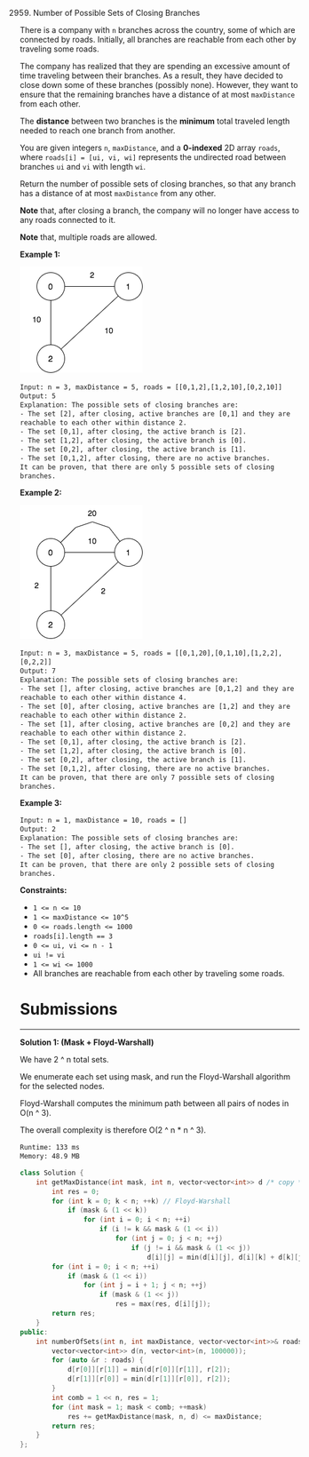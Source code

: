 2959. Number of Possible Sets of Closing Branches

There is a company with `n` branches across the country, some of which are connected by roads. Initially, all branches are reachable from each other by traveling some roads.

The company has realized that they are spending an excessive amount of time traveling between their branches. As a result, they have decided to close down some of these branches (possibly none). However, they want to ensure that the remaining branches have a distance of at most `maxDistance` from each other.

The **distance** between two branches is the **minimum** total traveled length needed to reach one branch from another.

You are given integers `n`, `maxDistance`, and a **0-indexed** 2D array `roads`, where `roads[i] = [ui, vi, wi]` represents the undirected road between branches `ui` and `vi` with length `wi`.

Return the number of possible sets of closing branches, so that any branch has a distance of at most `maxDistance` from any other.

**Note** that, after closing a branch, the company will no longer have access to any roads connected to it.

**Note** that, multiple roads are allowed.

 

**Example 1:**

![2959_example11.png](img/2959_example11.png)
```
Input: n = 3, maxDistance = 5, roads = [[0,1,2],[1,2,10],[0,2,10]]
Output: 5
Explanation: The possible sets of closing branches are:
- The set [2], after closing, active branches are [0,1] and they are reachable to each other within distance 2.
- The set [0,1], after closing, the active branch is [2].
- The set [1,2], after closing, the active branch is [0].
- The set [0,2], after closing, the active branch is [1].
- The set [0,1,2], after closing, there are no active branches.
It can be proven, that there are only 5 possible sets of closing branches.
```

**Example 2:**

![2959_example22.png](img/2959_example22.png)
```
Input: n = 3, maxDistance = 5, roads = [[0,1,20],[0,1,10],[1,2,2],[0,2,2]]
Output: 7
Explanation: The possible sets of closing branches are:
- The set [], after closing, active branches are [0,1,2] and they are reachable to each other within distance 4.
- The set [0], after closing, active branches are [1,2] and they are reachable to each other within distance 2.
- The set [1], after closing, active branches are [0,2] and they are reachable to each other within distance 2.
- The set [0,1], after closing, the active branch is [2].
- The set [1,2], after closing, the active branch is [0].
- The set [0,2], after closing, the active branch is [1].
- The set [0,1,2], after closing, there are no active branches.
It can be proven, that there are only 7 possible sets of closing branches.
```

**Example 3:**
```
Input: n = 1, maxDistance = 10, roads = []
Output: 2
Explanation: The possible sets of closing branches are:
- The set [], after closing, the active branch is [0].
- The set [0], after closing, there are no active branches.
It can be proven, that there are only 2 possible sets of closing branches.
```

**Constraints:**

* `1 <= n <= 10`
* `1 <= maxDistance <= 10^5`
* `0 <= roads.length <= 1000`
* `roads[i].length == 3`
* `0 <= ui, vi <= n - 1`
* `ui != vi`
* `1 <= wi <= 1000`
* All branches are reachable from each other by traveling some roads.

# Submissions
---
**Solution 1: (Mask + Floyd-Warshall)**


We have 2 ^ n total sets.

We enumerate each set using mask, and run the Floyd-Warshall algorithm for the selected nodes.

Floyd-Warshall computes the minimum path between all pairs of nodes in O(n ^ 3).

The overall complexity is therefore O(2 ^ n * n ^ 3).

```
Runtime: 133 ms
Memory: 48.9 MB
```
```c++
class Solution {
    int getMaxDistance(int mask, int n, vector<vector<int>> d /* copy */) {
        int res = 0;
        for (int k = 0; k < n; ++k) // Floyd-Warshall
            if (mask & (1 << k))
                for (int i = 0; i < n; ++i)
                    if (i != k && mask & (1 << i))
                        for (int j = 0; j < n; ++j)
                            if (j != i && mask & (1 << j))
                                d[i][j] = min(d[i][j], d[i][k] + d[k][j]); 
        for (int i = 0; i < n; ++i)
            if (mask & (1 << i))
                for (int j = i + 1; j < n; ++j)
                    if (mask & (1 << j))
                        res = max(res, d[i][j]);
        return res;
    }
public:
    int numberOfSets(int n, int maxDistance, vector<vector<int>>& roads) {
        vector<vector<int>> d(n, vector<int>(n, 100000));
        for (auto &r : roads) {
            d[r[0]][r[1]] = min(d[r[0]][r[1]], r[2]);
            d[r[1]][r[0]] = min(d[r[1]][r[0]], r[2]);
        }
        int comb = 1 << n, res = 1;
        for (int mask = 1; mask < comb; ++mask)
            res += getMaxDistance(mask, n, d) <= maxDistance;
        return res;
    }
};
```
